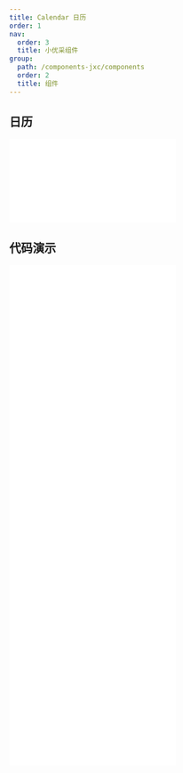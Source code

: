 ```yaml
---
title: Calendar 日历
order: 1
nav:
  order: 3
  title: 小优采组件
group:
  path: /components-jxc/components
  order: 2
  title: 组件
---
```


## 日历

<div>
<embed src="@docs-common/calendar/index.md"></embed>
</div>
        
## 代码演示

<Row gutter=8>

  <Col span=24>
    
  <div class="code-box"><embed src="@abiz-rc-jxc/calendar/demo/basic-calendar-jxc.md"></embed></div>
          
  <div class="code-box"><embed src="@abiz-rc-jxc/calendar/demo/card-calendar-jxc.md"></embed></div>
          
  <div class="code-box"><embed src="@abiz-rc-jxc/calendar/demo/customize-header-calendar-jxc.md"></embed></div>
          
  <div class="code-box"><embed src="@abiz-rc-jxc/calendar/demo/notice-calendar-calendar-jxc.md"></embed></div>
          
  <div class="code-box"><embed src="@abiz-rc-jxc/calendar/demo/select-calendar-jxc.md"></embed></div>
          
  </Col>
          
</Row>
        
<div><embed src="@docs-common/calendar/index-api.md"></embed><div>
        